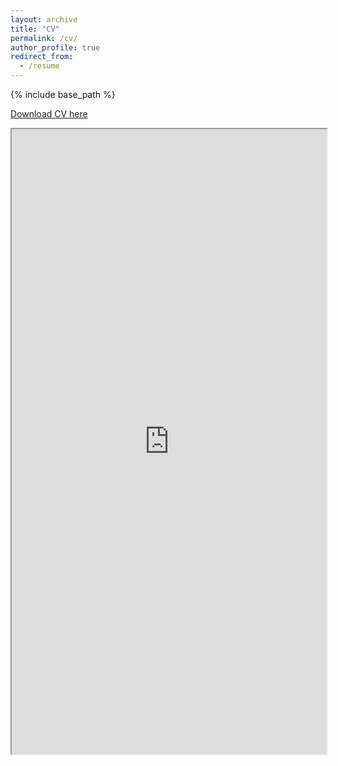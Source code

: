 ```yaml
---
layout: archive
title: "CV"
permalink: /cv/
author_profile: true
redirect_from:
  - /resume
---
```


{% include base_path %}

[Download CV here](http://brockmwilson.github.io/files/Resume_wilson.pdf)

<iframe src = "https://brockwilson.net/files/Resume_wilson.pdf" 
                width="100%"
                height="1000px">
        </iframe>
      
